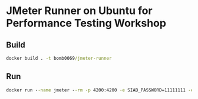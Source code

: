 # JMeter Runner on Ubuntu for Performance Testing Workshop

## Build

```cmd
docker build . -t bomb0069/jmeter-runner
```

## Run

```cmd
docker run --name jmeter --rm -p 4200:4200 -e SIAB_PASSWORD=11111111 -e SIAB_SUDO=true -e SIAB_SSL=false bomb0069/jmeter-runner
```
